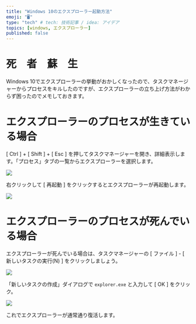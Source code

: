 ```yaml
---
title: "Windows 10のエクスプローラー起動方法"
emoji: "🖥"
type: "tech" # tech: 技術記事 / idea: アイデア
topics: [windows, エクスプローラー]
published: false
---
```

# 死　者　蘇　生

Windows 10でエクスプローラーの挙動がおかしくなったので、タスクマネージャーからプロセスをキルしたのですが、エクスプローラーの立ち上げ方法がわからず困ったのでメモしておきます。

# エクスプローラーのプロセスが生きている場合
[ Ctrl ] + [ Shift ] + [ Esc ] を押してタスクマネージャーを開き、詳細表示します。「プロセス」タブの一覧からエクスプローラーを選択します。

![](https://storage.googleapis.com/zenn-user-upload/9768pegd42h5z3hn9r9j2cl1jxi6)

右クリックして [ 再起動 ]  をクリックするとエクスプローラーが再起動します。

![](https://storage.googleapis.com/zenn-user-upload/gb7e5u8emd1gfe2jjna6ipiunaio)

# エクスプローラーのプロセスが死んでいる場合
エクスプローラーが死んでいる場合は、タスクマネージャーの [ ファイル ] - [ 新しいタスクの実行(N) ] をクリックしましょう。

![](https://storage.googleapis.com/zenn-user-upload/dhc6e5ybsm1die3ya9gc57io8czl)

「新しいタスクの作成」ダイアログで `explorer.exe` と入力して [ OK ] をクリック。

![](https://storage.googleapis.com/zenn-user-upload/irwrnx39k9b5c6v9c4r50wm3igdp)

これでエクスプローラーが通常通り復活します。